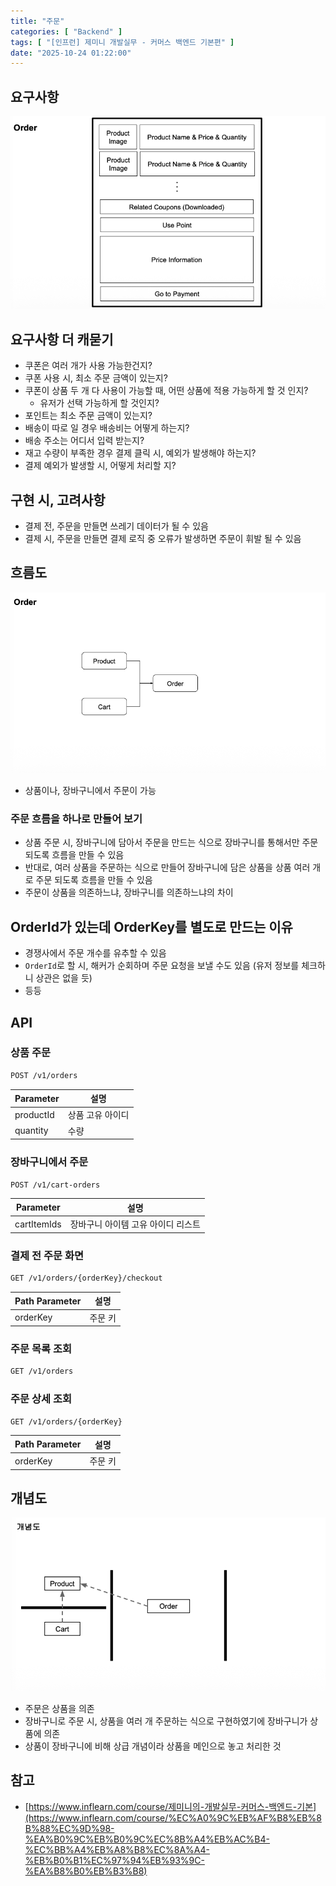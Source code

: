 ```yaml
---
title: "주문"
categories: [ "Backend" ]
tags: [ "[인프런] 제미니 개발실무 - 커머스 백엔드 기본편" ]
date: "2025-10-24 01:22:00"
---
```


## 요구사항

![](/assets/img/posts/2025/2025-10-24-주문/196695588383583.png)

## 요구사항 더 캐묻기

- 쿠폰은 여러 개가 사용 가능한건지?
- 쿠폰 사용 시, 최소 주문 금액이 있는지?
- 쿠폰이 상품 두 개 다 사용이 가능할 때, 어떤 상품에 적용 가능하게 할 것 인지?
  - 유저가 선택 가능하게 할 것인지?
- 포인트는 최소 주문 금액이 있는지?
- 배송이 따로 일 경우 배송비는 어떻게 하는지?
- 배송 주소는 어디서 입력 받는지?
- 재고 수량이 부족한 경우 결제 클릭 시, 예외가 발생해야 하는지?
- 결제 예외가 발생할 시, 어떻게 처리할 지?

## 구현 시, 고려사항

- 결제 전, 주문을 만들면 쓰레기 데이터가 될 수 있음
- 결제 시, 주문을 만들면 결제 로직 중 오류가 발생하면 주문이 휘발 될 수 있음

## 흐름도

![](/assets/img/posts/2025/2025-10-24-주문/197229001235791.png)

- 상품이나, 장바구니에서 주문이 가능

### 주문 흐름을 하나로 만들어 보기

- 상품 주문 시, 장바구니에 담아서 주문을 만드는 식으로 장바구니를 통해서만 주문 되도록 흐름을 만들 수 있음
- 반대로, 여러 상품을 주문하는 식으로 만들어 장바구니에 담은 상품을 상품 여러 개로 주문 되도록 흐름을 만들 수 있음
- 주문이 상품을 의존하느냐, 장바구니를 의존하느냐의 차이

## OrderId가 있는데 OrderKey를 별도로 만드는 이유

- 경쟁사에서 주문 개수를 유추할 수 있음
- `OrderId`로 할 시, 해커가 순회하며 주문 요청을 보낼 수도 있음 (유저 정보를 체크하니 상관은 없을 듯)
- 등등

## API

### 상품 주문

```bash
POST /v1/orders
```

| Parameter | 설명        |
|-----------|-----------|
| productId | 상품 고유 아이디 |
| quantity  | 수량        |

### 장바구니에서 주문

```bash
POST /v1/cart-orders
```

| Parameter   | 설명                  |
|-------------|---------------------|
| cartItemIds | 장바구니 아이템 고유 아이디 리스트 |

### 결제 전 주문 화면

```bash
GET /v1/orders/{orderKey}/checkout
```

| Path Parameter | 설명   |
|----------------|------|
| orderKey       | 주문 키 |

### 주문 목록 조회

```bash
GET /v1/orders
```

### 주문 상세 조회

```bash
GET /v1/orders/{orderKey}
```

| Path Parameter | 설명   |
|----------------|------|
| orderKey       | 주문 키 |

## 개념도

![](/assets/img/posts/2025/2025-10-24-주문/199224861393583.png)

- 주문은 상품을 의존
- 장바구니로 주문 시, 상품을 여러 개 주문하는 식으로 구현하였기에 장바구니가 상품에 의존
- 상품이 장바구니에 비해 상급 개념이라 상품을 메인으로 놓고 처리한 것

## 참고

- [https://www.inflearn.com/course/제미니의-개발실무-커머스-백엔드-기본](https://www.inflearn.com/course/%EC%A0%9C%EB%AF%B8%EB%8B%88%EC%9D%98-%EA%B0%9C%EB%B0%9C%EC%8B%A4%EB%AC%B4-%EC%BB%A4%EB%A8%B8%EC%8A%A4-%EB%B0%B1%EC%97%94%EB%93%9C-%EA%B8%B0%EB%B3%B8)
